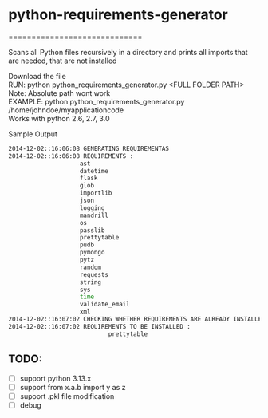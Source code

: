 # python-requirements-generator
=============================

Scans all Python files recursively in a directory and prints all imports that are needed, that are not installed

Download the file<br />
RUN: python python_requirements_generator.py \<FULL FOLDER PATH\><br />
Note: Absolute path wont work<br />
EXAMPLE: python python_requirements_generator.py /home/johndoe/myapplicationcode<br />
Works with python 2.6, 2.7, 3.0

Sample Output
```bash
2014-12-02::16:06:08 GENERATING REQUIREMENTAS
2014-12-02::16:06:08 REQUIREMENTS :
					ast
					datetime
					flask
					glob
					importlib
					json
					logging
					mandrill
					os
					passlib
					prettytable
					pudb
					pymongo
					pytz
					random
					requests
					string
					sys
					time
					validate_email
					xml
2014-12-02::16:07:02 CHECKING WHETHER REQUIREMENTS ARE ALREADY INSTALLED
2014-12-02::16:07:02 REQUIREMENTS TO BE INSTALLED :
							prettytable
```

## TODO:
- [ ] support python 3.13.x
- [ ] support from x.a.b import y as z
- [ ] supoort .pkl file modification
- [ ] debug
